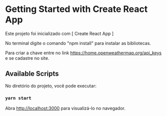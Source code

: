 # Getting Started with Create React App

Este projeto foi inicializado com [ Create React App ]

No terminal digite o comando "npm install" para instalar as bibliotecas.   

Para criar a chave entre no link  https://home.openweathermap.org/api_keys e se cadastre no site.

## Available Scripts

No diretório do projeto, você pode executar:

### `yarn start` 

Abra [http://localhost:3000](http://localhost:3000) para visualizá-lo no navegador. 


